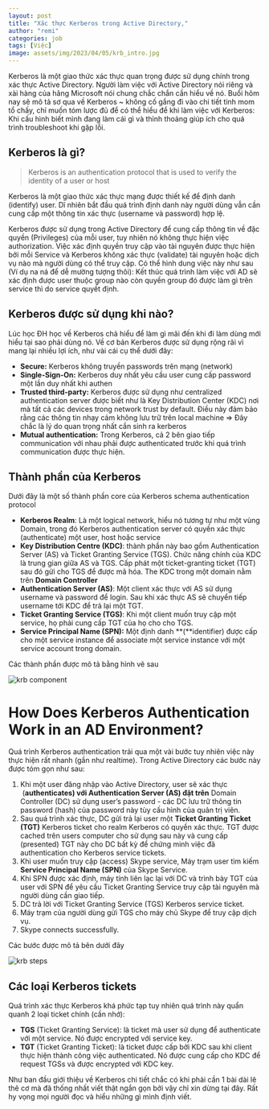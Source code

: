 ```yaml
---
layout: post
title: "Xác thực Kerberos trong Active Directory,"
author: "remi"
categories: job
tags: [Việc]
image: assets/img/2023/04/05/krb_intro.jpg
---
```


Kerberos là một giao thức xác thực quan trọng được sử dụng chính trong xác thực Active Directory. Người làm việc với Active Directory nói riêng và xài hàng của hãng Microsoft nói chung chắc chắn cần hiểu về nó. Buổi hôm nay sẽ mô tả sơ qua về Kerberos ~ không cố gắng đi vào chi tiết tinh mom tổ chấy, chỉ muốn tóm lược đủ để có thể hiểu để khi làm việc với Kerberos: Khi cấu hình biết mình đang làm cái gì và thỉnh thoảng giúp ích cho quá trình troubleshoot khi gặp lỗi.

## Kerberos là gì?

> Kerberos is an authentication protocol that is used to verify the identity of a user or host

Kerberos là một giao thức xác thực mạng được thiết kế để định danh (identify) user. Dĩ nhiên bắt đầu quá trình định danh này người dùng vẫn cần cung cấp một thông tin xác thực (username và password) hợp lệ. 

Kerberos được sử dụng trong Active Directory để cung cấp thông tin về đặc quyền (Privileges) của mỗi user, tuy nhiên nó không thực hiện việc authorization. Việc xác định quyền truy cập vào tài nguyên được thực hiện bởi mỗi Service và Kerberos không xác thực (validate) tài nguyên hoặc dịch vụ nào mà người dùng có thể truy cập. Có thể hình dung việc này như sau (Ví dụ na ná để dễ mường tượng thôi): Kết thúc quá trình làm việc với AD sẽ xác định được user thuộc group nào còn quyền group đó được làm gì trên service thì do service quyết định.

## Kerberos được sử dụng khi nào?

Lúc học ĐH học về Kerberos chả hiểu để làm gì mãi đến khi đi làm dùng mới hiểu tại sao phải dùng nó. Về cơ bản Kerberos được sử dụng rộng rãi vì mang lại nhiều lợi ích, như vài cái cụ thể dưới đây:

- **Secure:** Kerberos không truyền passwords trên mạng (network)
- **Single-Sign-On:** Kerberos duy nhất yêu cầu user cung cấp password một lần duy nhất khi authen
- **Trusted third-party:** Kerberos được sử dụng như centralized authentication server được biết như là Key Distribution Center (KDC) nơi mà tất cả các devices trong network trust by default. Điều này đảm bảo rằng các thông tin nhạy cảm không lưu trữ trên local machine => Đây chắc là lý do quan trọng nhất cần sinh ra kerberos
- **Mutual authentication:** Trong  Kerberos, cả 2 bên giao tiếp communication với nhau phải được authenticated trước khi quá trình communication được thực hiện.

## Thành phần của Kerberos

Dưới đây là một số thành phần core của Kerberos schema authentication protocol

- **Kerberos Realm**:  Là một logical network, hiểu nó tương tự như một vùng Domain, trong đó Kerberos authentication server có quyền xác thực (authenticate) một user, host hoặc service
- **Key Distribution Centre (KDC)**: thành phần này bao gồm Authentication Server (AS) và Ticket Granting Service (TGS). Chức năng chính của KDC là trung gian giữa  AS và TGS. Cấp phát một ticket-granting ticket (TGT) sau đó gửi cho TGS để được mã hóa. The KDC trong một domain nằm trên **Domain Controller**
- **Authentication Server (AS)**: Một client xác thực với AS sử dụng username và password để login. Sau khi xác thực AS sẽ chuyển tiếp username tới KDC để trả lại một TGT.
- **Ticket Granting Service (TGS)**:  Khi một client muốn truy cập một service, họ phải cung cấp TGT của họ cho cho TGS.
- **Service Principal Name (SPN):** Một định danh **(**identifier) được cấp cho một service instance để associate một service instance với một service account trong domain.

Các thành phần được mô tả bằng hình vẽ sau

![krb component]({{site.url}}/assets/img/2023/04/05/krb_components.png)


# ****How Does Kerberos Authentication Work in an AD Environment?****

Quá trình Kerberos authentication trải qua một vài bước tuy nhiên việc này thực hiện rất nhanh (gần như realtime). Trong Active Directory các bước này được tóm gọn như sau:

1. Khi một user đăng nhập vào Active Directory, user sẽ xác thực  (**authenticates) với Authentication Server (AS) đặt trên** Domain Controller (DC) sử dụng user’s password - các DC lưu trữ thông tin password (hash) của password này tùy cấu hình của quản trị viên.
2. Sau quá trình xác thực, DC gửi trả lại user một **Ticket Granting Ticket (TGT)** Kerberos ticket cho realm Kerberos có quyền xác thực. TGT được cached trên users computer cho sử dụng sau này và cung cấp (presented) TGT này cho DC bất kỳ để chứng minh việc đã authentication cho Kerberos service tickets.
3. Khi user muốn truy cập  (access) Skype service, Máy trạm user tìm kiếm **Service Principal Name (SPN)** của Skype Service.
4. Khi SPN được xác định, máy tính liên lạc lại với DC và trình bày TGT của user với SPN để yêu cầu Ticket Granting Service truy cập tài nguyên mà người dùng cần giao tiếp.
5. DC trả lời với Ticket Granting Service (TGS) Kerberos service ticket.
6. Máy trạm của người dùng gửi TGS cho máy chủ Skype để truy cập dịch vụ.
7. Skype connects successfully.

Các bước được mô tả bên dưới đây

![krb steps]({{site.url}}/assets/img/2023/04/05/krb_steps.png)

## Các loại Kerberos tickets

Quá trình xác thực Kerberos khá phức tạp tuy nhiên quá trình này quẩn quanh 2 loại ticket chính (cần nhớ):

- **TGS** (Ticket Granting Service): là  ticket  mà user sử dụng để authenticate với một service. Nó được encrypted với service key.
- **TGT** (Ticket Granting Ticket): là ticket được cấp bởi KDC sau khi client thực hiện thành công việc authenticated. Nó được cung cấp cho KDC để request TGSs và được encrypted với KDC key.

Như ban đầu giới thiệu về Kerberos chi tiết chắc có khi phải cần 1 bài dài lê thê cơ mà đã thống nhất viết thật ngắn gọn bởi vậy chỉ xin dừng tại đây. Rất hy vọng mọi người đọc và hiểu những gì mình định viết.


